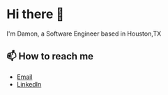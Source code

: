 # Hi there 👋

I'm Damon, a Software Engineer based in Houston,TX

## 📫 How to reach me
- [Email](mailto:damon.c.p.collins@gmail.com)
- [LinkedIn](https://www.linkedin.com/in/damon-collins/)
